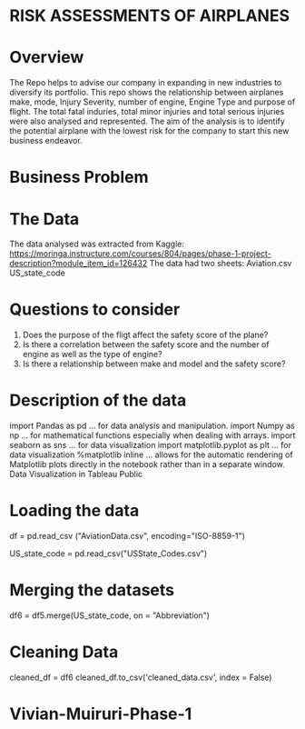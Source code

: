 # RISK ASSESSMENTS OF AIRPLANES 


# Overview
The Repo helps to advise our company in expanding in new industries to diversify its portfolio. 
This repo shows the relationship between airplanes make, mode, Injury Severity, number of engine, Engine Type and purpose of flight. 
The total fatal induries, total minor injuries and total serious injuries were also analysed and represented. 
The aim of the analysis is to identify the potential airplane with the lowest risk for the company to start this new business endeavor. 

# Business Problem


# The Data
The data analysed was extracted from Kaggle: 
https://moringa.instructure.com/courses/804/pages/phase-1-project-description?module_item_id=126432
The data had two sheets: 
	Aviation.csv
	US_state_code

# Questions to consider

1. Does the purpose of the fligt affect the safety score of the plane?
2. Is there a correlation between the safety score and the number of engine as well as the type of engine? 
3. Is there a relationship between make and model and the safety score? 

# Description of the data
import Pandas as pd ... for data analysis and manipulation.
import Numpy as np ... for mathematical functions especially when dealing with arrays.
import seaborn as sns ... for data visualization
import matplotlib.pyplot as plt ... for data visualization
%matplotlib inline ... allows for the automatic rendering of Matplotlib plots directly in the notebook rather than in a separate window.
Data Visualization in Tableau Public

# Loading the data
df = pd.read_csv ("AviationData.csv", encoding="ISO-8859-1")

US_state_code = pd.read_csv("USState_Codes.csv")


# Merging the datasets
df6 = df5.merge(US_state_code, on = "Abbreviation")

# Cleaning Data
cleaned_df = df6
cleaned_df.to_csv('cleaned_data.csv', index = False)


# Vivian-Muiruri-Phase-1
